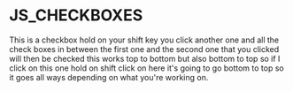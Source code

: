 # JS_CHECKBOXES
This is a checkbox hold on your shift key you click 
another one and all the check boxes in between the 
first one and the second one that you clicked will 
then be checked this works top to bottom but also 
bottom to top so if I click on this one hold on shift 
click on here it's going to go bottom to top so it goes 
all ways depending on what you're working on. 
